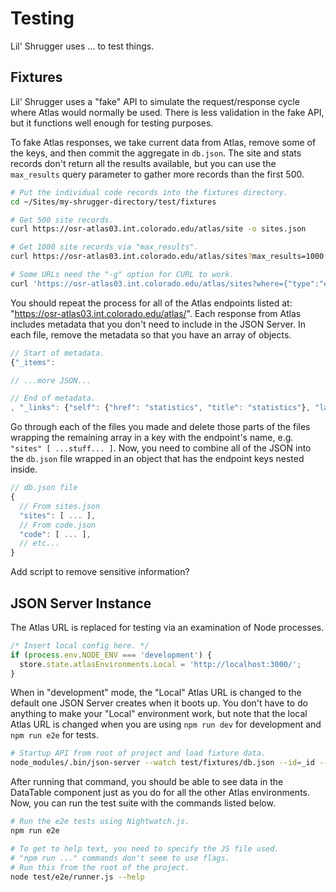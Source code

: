# Testing 

Lil' Shrugger uses ... to test things.

## Fixtures

Lil' Shrugger uses a "fake" API to simulate the request/response cycle where Atlas would normally be used. There is less validation in the fake API, but it functions well enough for testing purposes.

To fake Atlas responses, we take current data from Atlas, remove some of the keys, and then commit the aggregate in `db.json`. The site and stats records don't return all the results available, but you can use the `max_results` query parameter to gather more records than the first 500. 

```bash
# Put the individual code records into the fixtures directory.
cd ~/Sites/my-shrugger-directory/test/fixtures

# Get 500 site records.
curl https://osr-atlas03.int.colorado.edu/atlas/site -o sites.json

# Get 1000 site records via "max_results".
curl https://osr-atlas03.int.colorado.edu/atlas/sites?max_results=1000 -o sites.json

# Some URLs need the "-g" option for CURL to work. 
curl 'https://osr-atlas03.int.colorado.edu/atlas/sites?where={"type":"express"}&max_results=2000' -o sites.json -g

```

You should repeat the process for all of the Atlas endpoints listed at: "https://osr-atlas03.int.colorado.edu/atlas/". Each response from Atlas includes metadata that you don't need to include in the JSON Server. In each file, remove the metadata so that you have an array of objects.

```js
// Start of metadata.
{"_items": 

// ...more JSON...

// End of metadata.
, "_links": {"self": {"href": "statistics", "title": "statistics"}, "last": {"href": "statistics?page=2", "title": "last page"}, "parent": {"href": "/", "title": "home"}, "next": {"href": "statistics?page=2", "title": "next page"}}, "_meta": {"max_results": 500, "total": 951, "page": 1}}
```

Go through each of the files you made and delete those parts of the files wrapping the remaining array in a key with the endpoint's name, e.g. `"sites" [ ...stuff... ]`. Now, you need to combine all of the JSON into the `db.json` file wrapped in an object that has the endpoint keys nested inside.

```js
// db.json file
{
  // From sites.json
  "sites": [ ... ],
  // From code.json
  "code": [ ... ],
  // etc...
}
```

Add script to remove sensitive information?

## JSON Server Instance

The Atlas URL is replaced for testing via an examination of Node processes. 

```js
/* Insert local config here. */
if (process.env.NODE_ENV === 'development') {
  store.state.atlasEnvironments.Local = 'http://localhost:3000/';
}

```

When in "development" mode, the "Local" Atlas URL is changed to the default one JSON Server creates when it boots up.
You don't have to do anything to make your "Local" environment work, but note that the local Atlas URL is changed when
you are using `npm run dev` for development and `npm run e2e` for tests.

```bash
# Startup API from root of project and load fixture data.
node_modules/.bin/json-server --watch test/fixtures/db.json --id=_id --middlewares test/atlas-middleware.js --routes test/routes.json
```

After running that command, you should be able to see data in the DataTable component just as you do for all the other Atlas environments.
Now, you can run the test suite with the commands listed below.

```bash
# Run the e2e tests using Nightwatch.js.
npm run e2e

# To get to help text, you need to specify the JS file used.
# "npm run ..." commands don't seem to use flags.
# Run this from the root of the project.
node test/e2e/runner.js --help 
```